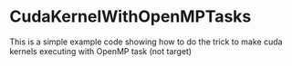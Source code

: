 # CudaKernelWithOpenMPTasks
This is a simple example code showing how to do the trick to make cuda kernels executing with OpenMP task (not target)
